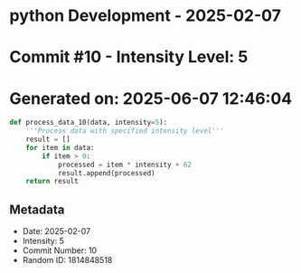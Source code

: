 ﻿# python Development - 2025-02-07
# Commit #10 - Intensity Level: 5
# Generated on: 2025-06-07 12:46:04
```python
def process_data_10(data, intensity=5):
    '''Process data with specified intensity level'''
    result = []
    for item in data:
        if item > 0:
            processed = item * intensity + 62
            result.append(processed)
    return result
```
## Metadata
- Date: 2025-02-07
- Intensity: 5
- Commit Number: 10
- Random ID: 1814848518
